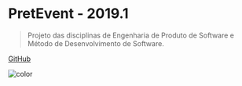 # PretEvent - 2019.1
> Projeto das disciplinas de Engenharia de Produto de Software e Método de Desenvolvimento de Software.

[GitHub](https://github.com/fga-eps-mds/2019.1-PretEvent)


![color](#f0f0f0)